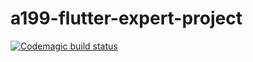 # a199-flutter-expert-project

[![Codemagic build status](https://api.codemagic.io/apps/6181fae915ccba6a29628288/6181fae915ccba6a29628287/status_badge.svg)](https://codemagic.io/apps/6181fae915ccba6a29628288/6181fae915ccba6a29628287/latest_build)
